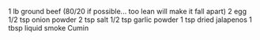 1 lb ground beef (80/20 if possible... too lean will make it fall apart)
2 egg
1/2 tsp onion powder
2 tsp salt
1/2 tsp garlic powder
1 tsp dried jalapenos
1 tbsp liquid smoke
Cumin
